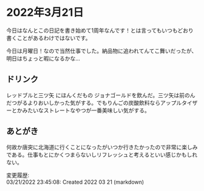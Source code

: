 # 2022年3月21日

今日はなんとこの日記を書き始めて1周年なんです！とは言ってもいつもどおり書くことがあるわけではないです。

今日は月曜日！なので当然仕事でした。納品物に追われてんてこ舞いだったが、明日はちょっと暇になるかな…

## ドリンク

レッドブルと三ツ矢 にほんくだもの ジョナゴールドを飲んだ。三ツ矢は前のんだつがるよりおいしかった気がする。でもりんごの炭酸飲料ならアップルタイザーとかみたいなストレートなやつが一番美味しい気がする。

## あとがき

何故か唐突に北海道に行くことになったがいつか行きたかったので非常に楽しみである。仕事もとにかくつまらないしリフレッシュと考えるといい感じかもしれない。

変更履歴:  
03/21/2022 23:45:08: Created 2022 03 21 (markdown)  
